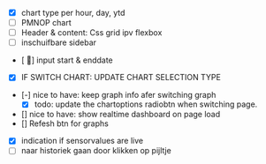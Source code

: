 - [x] chart type per hour, day, ytd
- [ ] PMNOP chart
- [ ] Header & content: Css grid ipv flexbox
- [ ] inschuifbare sidebar
- [ 🧨] input start & enddate
- [x] IF SWITCH CHART: UPDATE CHART SELECTION TYPE
- [-] nice to have: keep graph info afer switching graph
  - [x] todo: update the chartoptions radiobtn when switching page.
- [] nice to have: show realtime dashboard on page load
- [] Refesh btn for graphs
- [x] indication if sensorvalues are live
- [ ] naar historiek gaan door klikken op pijltje
